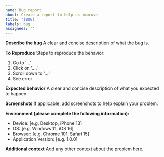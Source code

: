```yaml
---
name: Bug report
about: Create a report to help us improve
title: '[BUG] '
labels: bug
assignees: ''
---
```


**Describe the bug**
A clear and concise description of what the bug is.

**To Reproduce**
Steps to reproduce the behavior:
1. Go to '...'
2. Click on '....'
3. Scroll down to '....'
4. See error

**Expected behavior**
A clear and concise description of what you expected to happen.

**Screenshots**
If applicable, add screenshots to help explain your problem.

**Environment (please complete the following information):**
 - Device: [e.g. Desktop, iPhone 13]
 - OS: [e.g. Windows 11, iOS 16]
 - Browser: [e.g. Chrome 101, Safari 15]
 - Application Version: [e.g. 1.0.0]

**Additional context**
Add any other context about the problem here. 